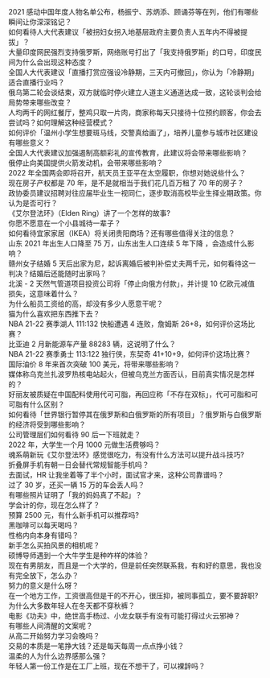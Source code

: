 2021 感动中国年度人物名单公布，杨振宁、苏炳添、顾诵芬等在列，他们有哪些瞬间让你深深铭记？  
如何看待人大代表建议「被拐妇女拐入地基层政府主要负责人五年内不得被提拔」？  
大量印度网民强烈支持俄罗斯，网络账号打出了「我支持俄罗斯」的口号，印度民间为什么会出现这种态度？  
全国人大代表建议「直播打赏应强设冷静期，三天内可撤回」，你认为「冷静期」适合直播行业吗？  
俄乌第二轮会谈结束，双方就临时停火建立人道主义通道达成一致，这轮谈判会给局势带来哪些改变？  
人均两千的网红餐厅，整鸡只取一片肉，商家称每天只接待十位预约顾客，你会去尝试吗？如何理解这种经营模式？  
如何评价「温州小学生想要斑马线，交警真给画了」，培养儿童参与城市社区建设有哪些意义？  
全国人大代表建议加强遏制高额彩礼的宣传教育，此建议将会带来哪些影响？  
俄停止向美国提供火箭发动机，会带来哪些影响？  
2022 年全国两会即将召开，航天员王亚平在太空履职，你想对她说些什么？  
现在房子产权都是 70 年，是不是就相当于我们花几百万租了 70 年的房子？  
政协委员建议招聘对往应届毕业生一视同仁，逐步取消高校毕业生择业期政策。你认为是否可行？  
《艾尔登法环》（Elden Ring）讲了一个怎样的故事?  
你愿不愿意在一个小县城待一辈子？  
如何看待宜家家居（IKEA）将关闭贵阳商场？还有哪些值得关注的信息？  
山东 2021 年出生人口降至 75 万，山东出生人口连续 5 年下降 ，会造成什么影响？  
赣州女子结婚 5 天后出家为尼，起诉离婚后被判补偿丈夫两千元，如何看待这一判决？结婚后还能随时出家吗？  
北溪 - 2 天然气管道项目投资公司将「停止向俄方付款」，并计提 10 亿欧元减值损失，这意味着什么？  
为什么船员工资给的高，却没有多少人愿意干呢？  
猫为什么喜欢把东西推下去？  
NBA 21-22 赛季湖人 111:132 快船遭遇 4 连败，詹姆斯 26+8，如何评价这场比赛？  
比亚迪 2 月新能源车产量 88283 辆，这说明了什么？  
NBA 21-22 赛季勇士 113:122 独行侠，东契奇 41+10+9，如何评价这场比赛？  
国际油价 8 年来首次突破 100 美元，将带来哪些影响？  
媒体称乌克兰扎波罗热核电站起火，但被乌克兰方面否认，目前真实情况是怎样的？  
好丽友被质疑在中国配料使用代可可脂，再回应称「不存在双标」，代可可脂和可可脂有什么区别？  
如何看待「世界银行暂停其在俄罗斯和白俄罗斯的所有项目」？俄罗斯与白俄罗斯的经济将受到哪些影响？  
公司管理层们如何看待 90 后一下班就走？  
2022 年，大学生一个月 1000 元做生活费够吗？  
魂系萌新玩《艾尔登法环》感觉很吃力，有没有什么方法可以提升战斗技巧?  
折叠屏手机有朝一日会替代常规智能手机吗？  
去面试，HR 让我坐着等了半个小时，面试官才来，这种公司靠谱吗？  
过了 30 岁，还买一辆 15 万的车会丢人吗？  
有哪些照片证明了「我的妈妈真了不起」？  
学会计的你，现在怎么样了？  
预算 2500 元，有什么新手机可以推荐吗?  
黑咖啡可以每天喝吗？  
性格内向本身有错吗？  
新手怎么买拍风景的相机呢？  
硕博导师遇到一个大牛学生是种咋样的体验？  
现在有男朋友，而且是一个大学的，但是前任突然联系我，有和好的意思，我也没有完全放下，怎么办？  
努力的意义是什么呀？  
在一个地方工作，工资很高但是干的不开心，很压抑，被同事孤立，要不要辞职?  
为什么大多数年轻人在冬天都不穿秋裤？  
电影《功夫》中，绝世高手杨过、小龙女联手有没有可能打得过火云邪神？  
有哪些人间清醒的文案呢？  
从高二开始努力学习会晚吗？  
交易的本质是一笔挣大钱？还是每天每周一点点挣小钱？  
温柔的人为什么边界感那么强？  
年轻人第一份工作是在工厂上班，现在不想干了，可以裸辞吗？  
